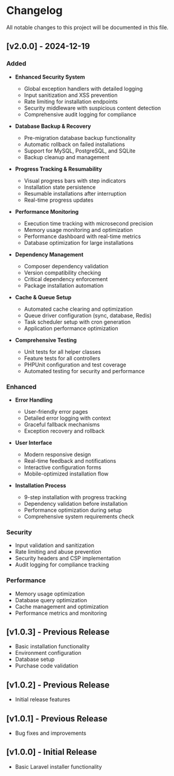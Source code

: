 # Changelog

All notable changes to this project will be documented in this file.

## [v2.0.0] - 2024-12-19

### Added
- **Enhanced Security System**
  - Global exception handlers with detailed logging
  - Input sanitization and XSS prevention
  - Rate limiting for installation endpoints
  - Security middleware with suspicious content detection
  - Comprehensive audit logging for compliance

- **Database Backup & Recovery**
  - Pre-migration database backup functionality
  - Automatic rollback on failed installations
  - Support for MySQL, PostgreSQL, and SQLite
  - Backup cleanup and management

- **Progress Tracking & Resumability**
  - Visual progress bars with step indicators
  - Installation state persistence
  - Resumable installations after interruption
  - Real-time progress updates

- **Performance Monitoring**
  - Execution time tracking with microsecond precision
  - Memory usage monitoring and optimization
  - Performance dashboard with real-time metrics
  - Database optimization for large installations

- **Dependency Management**
  - Composer dependency validation
  - Version compatibility checking
  - Critical dependency enforcement
  - Package installation automation

- **Cache & Queue Setup**
  - Automated cache clearing and optimization
  - Queue driver configuration (sync, database, Redis)
  - Task scheduler setup with cron generation
  - Application performance optimization

- **Comprehensive Testing**
  - Unit tests for all helper classes
  - Feature tests for all controllers
  - PHPUnit configuration and test coverage
  - Automated testing for security and performance

### Enhanced
- **Error Handling**
  - User-friendly error pages
  - Detailed error logging with context
  - Graceful fallback mechanisms
  - Exception recovery and rollback

- **User Interface**
  - Modern responsive design
  - Real-time feedback and notifications
  - Interactive configuration forms
  - Mobile-optimized installation flow

- **Installation Process**
  - 9-step installation with progress tracking
  - Dependency validation before installation
  - Performance optimization during setup
  - Comprehensive system requirements check

### Security
- Input validation and sanitization
- Rate limiting and abuse prevention
- Security headers and CSP implementation
- Audit logging for compliance tracking

### Performance
- Memory usage optimization
- Database query optimization
- Cache management and optimization
- Performance metrics and monitoring

## [v1.0.3] - Previous Release
- Basic installation functionality
- Environment configuration
- Database setup
- Purchase code validation

## [v1.0.2] - Previous Release
- Initial release features

## [v1.0.1] - Previous Release
- Bug fixes and improvements

## [v1.0.0] - Initial Release
- Basic Laravel installer functionality